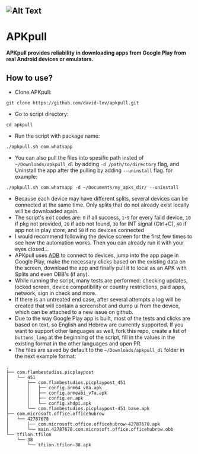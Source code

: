 ![Alt Text](https://user-images.githubusercontent.com/42866208/149928481-69136427-bad1-4ea3-a6af-0bda0414bf9e.gif)
---
# APKpull

**APKpull provides reliability in downloading apps from Google Play from real Android devices or emulators.**

## How to use?
- Clone APKpull:
```
git clone https://github.com/david-lev/apkpull.git
```
- Go to script directory:
```
cd apkpull
```
- Run the script with package name:
```
./apkpull.sh com.whatsapp
```
- You can also pull the files into spesific path insted of `~/Downloads/apkpull_dl` by adding `-d /path/to/directory` flag, and Uninstall the app after the pulling by adding `--uninstall` flag.  for example:
```
./apkpull.sh com.whatsapp -d ~/Documents/my_apks_dir/ --uninstall
```
- Because each device may have different splits, several devices can be connected at the same time. Only splits that do not already exist locally will be downloaded again.
- The script's exit codes are: `0` if all success, `1`-`9` for every faild device, `10` if pkg not provided, `20` if adb not found, `30` for INT signal (Ctrl+C), `40` if app not in play store, and `50` if no devices connected
- I would recommend following the device screen for the first few times to see how the automation works. Then you can already run it with your eyes closed...
- APKpull uses [ADB](https://developer.android.com/studio/command-line/adb) to connect to devices, jump into the app page in Google Play, make the necessary clicks based on the existing data on the screen, download the app and finally pull it to local as an APK with Splits and even OBB's (if any).
- While running the script, many tests are performed: checking updates, locked screen, device compatibility or country restrictions, paid apps, network, sign in check and more.
- If there is an untreated end case, after several attempts a log will be created that will contain a screenshot and dump ui from the device, which can be attached to a new issue on github.
- Due to the way Google Play app is built, most of the tests and clicks are based on text, so English and Hebrew are currently supported. If you want to support other languages as well, fork this repo, create a list of `buttons_lang` at the beginning of the script, fill in the values in the existing format in the other languages and open PR.
- The files are saved by default to the `~/Downloads/apkpull_dl` folder in the next example format:
```
.
├── com.flambestudios.picplaypost
│   └── 451
│       ├── com.flambestudios.picplaypost_451
│       │   ├── config.arm64_v8a.apk
│       │   ├── config.armeabi_v7a.apk
│       │   ├── config.en.apk
│       │   └── config.xhdpi.apk
│       └── com.flambestudios.picplaypost-451_base.apk
├── com.microsoft.office.officehubrow
│   └── 42787678
│       ├── com.microsoft.office.officehubrow-42787678.apk
│       └── main.42787678.com.microsoft.office.officehubrow.obb
└── tfilon.tfilon
    └── 38
        └── tfilon.tfilon-38.apk
```
